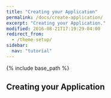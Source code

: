```yaml
---
title: "Creating your Application"
permalink: /docs/create-application/
excerpt: "Creating your Application."
modified: 2016-08-21T17:19:29-04:00
redirect_from:
  - /theme-setup/
sidebar:
  nav: "tutorial"
---
```


{% include base_path %}

## Creating your Application
